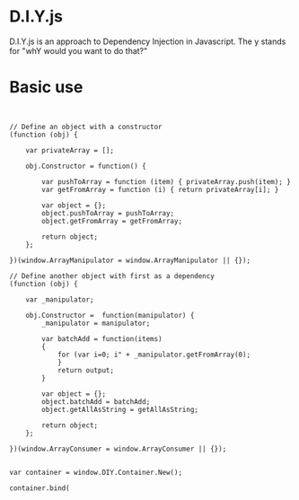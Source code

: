 D.I.Y.js
========

D.I.Y.js is an approach to Dependency Injection in Javascript. The y stands for "whY would you want to do that?"

Basic use
=========

<pre><code>

// Define an object with a constructor
(function (obj) {

	var privateArray = [];
	
	obj.Constructor = function() {
		
		var pushToArray = function (item) { privateArray.push(item); }
		var getFromArray = function (i) { return privateArray[i]; }
		
		var object = {};
		object.pushToArray = pushToArray;
		object.getFromArray = getFromArray;
		
		return object;
	};	

})(window.ArrayManipulator = window.ArrayManipulator || {});

// Define another object with first as a dependency
(function (obj) {
	
	var _manipulator;
	
	obj.Constructor =  function(manipulator) {
		_manipulator = manipulator;

		var batchAdd = function(items)
		{
			for (var i=0; i<items.length; i++)	{ _manipulator.pushToArray(items[i]); }
		}
		var getAllAsString = function()
		{
			var output;
			for (var i=0; i<items.length; i++) { 
				output = output + "<br/>" + _manipulator.getFromArray(0); 
			}
			return output;
		}
		
		var object = {};
		object.batchAdd = batchAdd;
		object.getAllAsString = getAllAsString;
		
		return object;
	};

})(window.ArrayConsumer = window.ArrayConsumer || {});


var container = window.DIY.Container.New();

container.bind(

</pre></code>